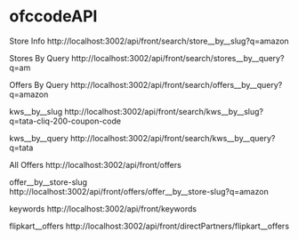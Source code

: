 # ofccodeAPI


Store Info
http://localhost:3002/api/front/search/store__by__slug?q=amazon

Stores By Query
http://localhost:3002/api/front/search/stores__by__query?q=am

Offers By Query
http://localhost:3002/api/front/search/offers__by__query?q=amazon

kws__by__slug
http://localhost:3002/api/front/search/kws__by__slug?q=tata-cliq-200-coupon-code

kws__by__query
http://localhost:3002/api/front/search/kws__by__query?q=tata

All Offers
http://localhost:3002/api/front/offers

offer__by__store-slug
http://localhost:3002/api/front/offers/offer__by__store-slug?q=amazon

keywords
http://localhost:3002/api/front/keywords

flipkart__offers
http://localhost:3002/api/front/directPartners/flipkart__offers
